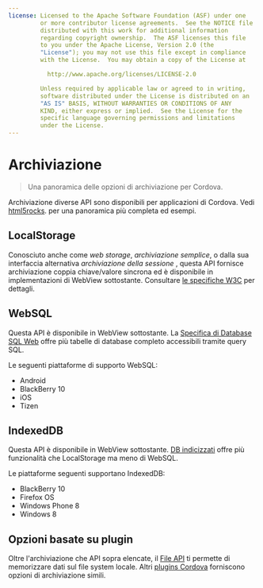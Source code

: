 ```yaml
---
license: Licensed to the Apache Software Foundation (ASF) under one
         or more contributor license agreements.  See the NOTICE file
         distributed with this work for additional information
         regarding copyright ownership.  The ASF licenses this file
         to you under the Apache License, Version 2.0 (the
         "License"); you may not use this file except in compliance
         with the License.  You may obtain a copy of the License at

           http://www.apache.org/licenses/LICENSE-2.0

         Unless required by applicable law or agreed to in writing,
         software distributed under the License is distributed on an
         "AS IS" BASIS, WITHOUT WARRANTIES OR CONDITIONS OF ANY
         KIND, either express or implied.  See the License for the
         specific language governing permissions and limitations
         under the License.
---
```


# Archiviazione

> Una panoramica delle opzioni di archiviazione per Cordova.

Archiviazione diverse API sono disponibili per applicazioni di Cordova. Vedi [html5rocks][1]. per una panoramica più completa ed esempi.

 [1]: http://www.html5rocks.com/en/features/storage

## LocalStorage

Conosciuto anche come *web storage*, *archiviazione semplice*, o dalla sua interfaccia alternativa *archiviazione della sessione* , questa API fornisce archiviazione coppia chiave/valore sincrona ed è disponibile in implementazioni di WebView sottostante. Consultare [le specifiche W3C][2] per dettagli.

 [2]: http://www.w3.org/TR/webstorage/

## WebSQL

Questa API è disponibile in WebView sottostante. La [Specifica di Database SQL Web][3] offre più tabelle di database completo accessibili tramite query SQL.

 [3]: http://dev.w3.org/html5/webdatabase/

Le seguenti piattaforme di supporto WebSQL:

*   Android
*   BlackBerry 10
*   iOS
*   Tizen

## IndexedDB

Questa API è disponibile in WebView sottostante. [DB indicizzati][4] offre più funzionalità che LocalStorage ma meno di WebSQL.

 [4]: http://www.w3.org/TR/IndexedDB/

Le piattaforme seguenti supportano IndexedDB:

*   BlackBerry 10
*   Firefox OS
*   Windows Phone 8
*   Windows 8

## Opzioni basate su plugin

Oltre l'archiviazione che API sopra elencate, il [File API][5] ti permette di memorizzare dati sul file system locale. Altri [plugins Cordova][6] forniscono opzioni di archiviazione simili.

 [5]: https://github.com/apache/cordova-plugin-file/blob/master/doc/index.md
 [6]: http://plugins.cordova.io/